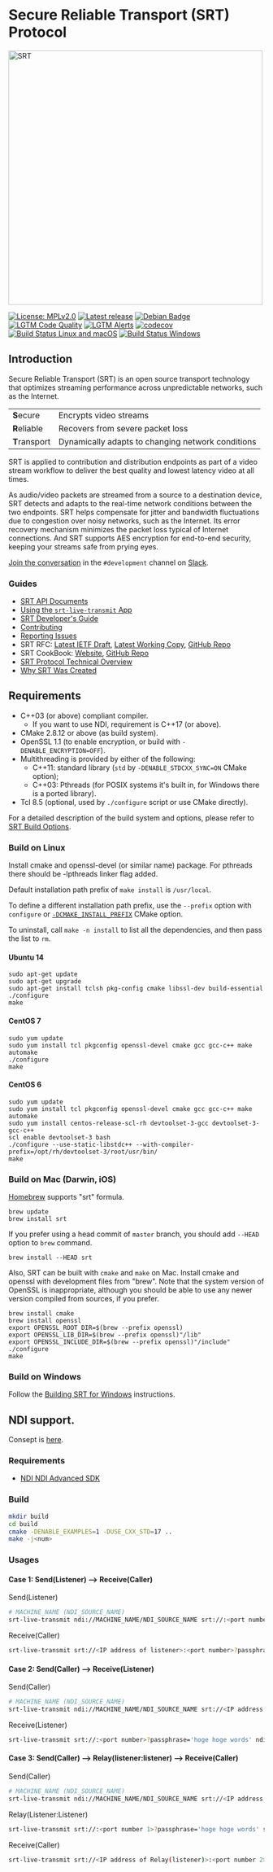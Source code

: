 # Secure Reliable Transport (SRT) Protocol

<p align="left">
  <a href="http://srtalliance.org/">
    <img alt="SRT" src="http://www.srtalliance.org/wp-content/uploads/SRT_text_hor_logo_grey.png" width="500"/>
  </a>
</p>

[![License: MPLv2.0][license-badge]](./LICENSE)
[![Latest release][release-badge]][github releases]
[![Debian Badge][debian-badge]][debian-package]  
[![LGTM Code Quality][lgtm-quality-badge]][lgtm-project]
[![LGTM Alerts][lgtm-alerts-badge]][lgtm-project]
[![codecov][codecov-badge]][codecov-project]  
[![Build Status Linux and macOS][travis-badge]][travis]
[![Build Status Windows][appveyor-badge]][appveyor]

## Introduction

Secure Reliable Transport (SRT) is an open source transport technology that optimizes streaming performance across unpredictable networks, such as the Internet.

|    |    |
| --- | --- |
| **S**ecure | Encrypts video streams |
| **R**eliable | Recovers from severe packet loss |
| **T**ransport | Dynamically adapts to changing network conditions |

SRT is applied to contribution and distribution endpoints as part of a video stream workflow to deliver the best quality and lowest latency video at all times.

As audio/video packets are streamed from a source to a destination device, SRT detects and adapts to the real-time network conditions between the two endpoints. SRT helps compensate for jitter and bandwidth fluctuations due to congestion over noisy networks, such as the Internet. Its error recovery mechanism minimizes the packet loss typical of Internet connections. And SRT supports AES encryption for end-to-end security, keeping your streams safe from prying eyes.

[Join the conversation](https://slackin-srtalliance.azurewebsites.net/) in the `#development` channel on [Slack](https://srtalliance.slack.com).

### Guides

* [SRT API Documents](docs/API/)
* [Using the `srt-live-transmit` App](docs/apps/srt-live-transmit.md)
* [SRT Developer's Guide](docs/dev/developers-guide.md)
* [Contributing](CONTRIBUTING.md)
* [Reporting Issues](docs/dev/making-srt-better.md)
* SRT RFC: [Latest IETF Draft](https://datatracker.ietf.org/doc/html/draft-sharabayko-srt-00), [Latest Working Copy](https://haivision.github.io/srt-rfc/draft-sharabayko-srt.html), [GitHub Repo](https://github.com/Haivision/srt-rfc)
* SRT CookBook: [Website](https://srtlab.github.io/srt-cookbook), [GitHub Repo](https://github.com/SRTLab/srt-cookbook)
* [SRT Protocol Technical Overview](https://github.com/Haivision/srt/files/2489142/SRT_Protocol_TechnicalOverview_DRAFT_2018-10-17.pdf)
* [Why SRT Was Created](docs/misc/why-srt-was-created.md)

## Requirements

* C++03 (or above) compliant compiler.
  * If you want to use NDI, requirement is C++17 (or above).
* CMake 2.8.12 or above (as build system).
* OpenSSL 1.1 (to enable encryption, or build with `-DENABLE_ENCRYPTION=OFF`).
* Multithreading is provided by either of the following:
  * C++11: standard library (`std` by `-DENABLE_STDCXX_SYNC=ON` CMake option);
  * C++03: Pthreads (for POSIX systems it's built in, for Windows there is a ported library).
* Tcl 8.5 (optional, used by `./configure` script or use CMake directly).

For a detailed description of the build system and options, please refer to [SRT Build Options](docs/build/build-options.md).

### Build on Linux

Install cmake and openssl-devel (or similar name) package. For pthreads
there should be -lpthreads linker flag added.

Default installation path prefix of `make install` is `/usr/local`.

To define a different installation path prefix, use the `--prefix` option with `configure`
or [`-DCMAKE_INSTALL_PREFIX`](https://cmake.org/cmake/help/v3.0/variable/CMAKE_INSTALL_PREFIX.html) CMake option.

To uninstall, call `make -n install` to list all the dependencies, and then pass the list to `rm`.

#### Ubuntu 14

```shell
sudo apt-get update
sudo apt-get upgrade
sudo apt-get install tclsh pkg-config cmake libssl-dev build-essential
./configure
make
```

#### CentOS 7

```shell
sudo yum update
sudo yum install tcl pkgconfig openssl-devel cmake gcc gcc-c++ make automake
./configure
make
```

#### CentOS 6

```shell
sudo yum update
sudo yum install tcl pkgconfig openssl-devel cmake gcc gcc-c++ make automake
sudo yum install centos-release-scl-rh devtoolset-3-gcc devtoolset-3-gcc-c++
scl enable devtoolset-3 bash
./configure --use-static-libstdc++ --with-compiler-prefix=/opt/rh/devtoolset-3/root/usr/bin/
make
```

### Build on Mac (Darwin, iOS)

[Homebrew](https://brew.sh/) supports "srt" formula.

```shell
brew update
brew install srt
```

If you prefer using a head commit of `master` branch, you should add `--HEAD` option
to `brew` command.

```shell
brew install --HEAD srt
```

Also, SRT can be built with `cmake` and `make` on Mac.
Install cmake and openssl with development files from "brew". Note that the
system version of OpenSSL is inappropriate, although you should be able to
use any newer version compiled from sources, if you prefer.

```shell
brew install cmake
brew install openssl
export OPENSSL_ROOT_DIR=$(brew --prefix openssl)
export OPENSSL_LIB_DIR=$(brew --prefix openssl)"/lib"
export OPENSSL_INCLUDE_DIR=$(brew --prefix openssl)"/include"
./configure
make
```

### Build on Windows

Follow the [Building SRT for Windows](docs/build/build-win.md) instructions.

[appveyor-badge]: https://img.shields.io/appveyor/ci/Haivision/srt/master.svg?label=Windows
[appveyor]: https://ci.appveyor.com/project/Haivision/srt
[travis-badge]: https://img.shields.io/travis/Haivision/srt/master.svg?label=Linux/macOS
[travis]: https://travis-ci.org/Haivision/srt
[license-badge]: https://img.shields.io/badge/License-MPLv2.0-blue

[lgtm-alerts-badge]: https://img.shields.io/lgtm/alerts/github/Haivision/srt
[lgtm-quality-badge]: https://img.shields.io/lgtm/grade/cpp/github/Haivision/srt
[lgtm-project]: https://lgtm.com/projects/g/Haivision/srt/

[codecov-project]: https://codecov.io/gh/haivision/srt
[codecov-badge]: https://codecov.io/gh/haivision/srt/branch/master/graph/badge.svg

[github releases]: https://github.com/Haivision/srt/releases
[release-badge]: https://img.shields.io/github/release/Haivision/srt.svg

[debian-badge]: https://badges.debian.net/badges/debian/testing/libsrt1/version.svg
[debian-package]: https://packages.debian.org/testing/libsrt1

## NDI support.
Consept is [here](docs/apps/SRT_include_NDI.pdf).

### Requirements
* [NDI NDI Advanced SDK](https://ndi.tv/sdk/)

### Build
```bash
mkdir build
cd build
cmake -DENABLE_EXAMPLES=1 -DUSE_CXX_STD=17 ..
make -j<num>
```

### Usages

#### **Case 1: Send(Listener) --> Receive(Caller)**
Send(Listener)
```bash
# MACHINE_NAME (NDI_SOURCE_NAME)
srt-live-transmit ndi://MACHINE_NAME/NDI_SOURCE_NAME srt://:<port number>?passphrase='hoge hoge words' -v
```

Receive(Caller)
```bash
srt-live-transmit srt://<IP address of listener>:<port number>?passphrase='hoge hoge words' ndi:///NDI_SOURCE_NAME2 -v
```

#### **Case 2: Send(Caller) --> Receive(Listener)**
Send(Caller)
```bash
# MACHINE_NAME (NDI_SOURCE_NAME)
srt-live-transmit ndi://MACHINE_NAME/NDI_SOURCE_NAME srt://<IP address of listener>:<port number>?passphrase='hoge hoge words' -v
```

Receive(Listener)
```bash
srt-live-transmit srt://:<port number>?passphrase='hoge hoge words' ndi:///NDI_SOURCE_NAME2 -v
```

#### **Case 3: Send(Caller) --> Relay(listener:listener) --> Receive(Caller)**
Send(Caller)
```bash
# MACHINE_NAME (NDI_SOURCE_NAME)
srt-live-transmit ndi://MACHINE_NAME/NDI_SOURCE_NAME srt://<IP address of Relay(listener)>:<port number 1>?passphrase='hoge hoge words' -v
```

Relay(Listener:Listener)
```bash
srt-live-transmit srt://:<port number 1>?passphrase='hoge hoge words' srt://:<port number 2>?passphrase='fuga fuga words' -v
```

Receive(Caller)
```bash
srt-live-transmit srt://<IP address of Relay(listener)>:<port number 2>?passphrase='fuga fuga words' ndi:///NDI_SOURCE_NAME2 -v
```
